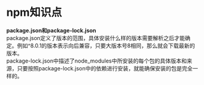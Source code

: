 # npm知识点

**package.json和package-lock.json**  
package.json定义了版本的范围，具体安装什么样的版本需要解析之后才能确定。例如^8.0.1的版本表示向后兼容，只要大版本号8相同，那么就会下载最新的版本。  
package-lock.json中描述了node_modules中所安装的每个包的具体版本和来源，只要按照package-lock.json中的依赖进行安装，就能确保安装的包是完全一样的。  

